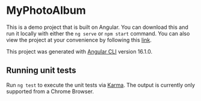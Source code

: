 # MyPhotoAlbum

This is a demo project that is built on Angular. You can download this and run it locally with either the `ng serve` or `npm start` command. You can also view the project at your convenience by following this [link](https://reese-cullimore.github.io/MyPhotoAlbum/).

This project was generated with [Angular CLI](https://github.com/angular/angular-cli) version 16.1.0.

## Running unit tests

Run `ng test` to execute the unit tests via [Karma](https://karma-runner.github.io). The output is currently only supported from a Chrome Browser.

